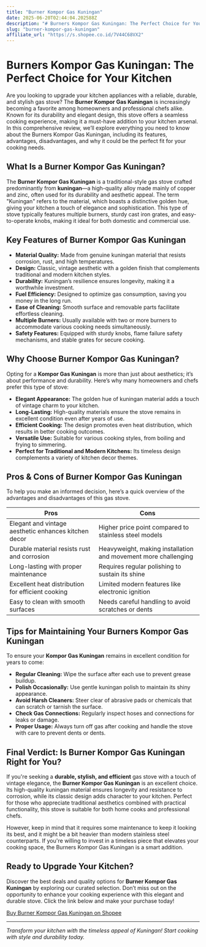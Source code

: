 ```yaml
---
title: "Burner Kompor Gas Kuningan"
date: 2025-06-20T02:44:04.202588Z
description: "# Burners Kompor Gas Kuningan: The Perfect Choice for Your Kitchen..."
slug: "burner-kompor-gas-kuningan"
affiliate_url: "https://s.shopee.co.id/7V44C68VX2"
---
```

# Burners Kompor Gas Kuningan: The Perfect Choice for Your Kitchen

Are you looking to upgrade your kitchen appliances with a reliable, durable, and stylish gas stove? The **Burner Kompor Gas Kuningan** is increasingly becoming a favorite among homeowners and professional chefs alike. Known for its durability and elegant design, this stove offers a seamless cooking experience, making it a must-have addition to your kitchen arsenal. In this comprehensive review, we’ll explore everything you need to know about the Burners Kompor Gas Kuningan, including its features, advantages, disadvantages, and why it could be the perfect fit for your cooking needs.

## What Is a Burner Kompor Gas Kuningan?

The **Burner Kompor Gas Kuningan** is a traditional-style gas stove crafted predominantly from **kuningan**—a high-quality alloy made mainly of copper and zinc, often used for its durability and aesthetic appeal. The term "Kuningan" refers to the material, which boasts a distinctive golden hue, giving your kitchen a touch of elegance and sophistication. This type of stove typically features multiple burners, sturdy cast iron grates, and easy-to-operate knobs, making it ideal for both domestic and commercial use.

## Key Features of Burner Kompor Gas Kuningan

- **Material Quality:** Made from genuine kuningan material that resists corrosion, rust, and high temperatures.
- **Design:** Classic, vintage aesthetic with a golden finish that complements traditional and modern kitchen styles.
- **Durability:** Kuningan’s resilience ensures longevity, making it a worthwhile investment.
- **Fuel Efficiency:** Designed to optimize gas consumption, saving you money in the long run.
- **Ease of Cleaning:** Smooth surface and removable parts facilitate effortless cleaning.
- **Multiple Burners:** Usually available with two or more burners to accommodate various cooking needs simultaneously.
- **Safety Features:** Equipped with sturdy knobs, flame failure safety mechanisms, and stable grates for secure cooking.

## Why Choose Burner Kompor Gas Kuningan?

Opting for a **Kompor Gas Kuningan** is more than just about aesthetics; it’s about performance and durability. Here’s why many homeowners and chefs prefer this type of stove:

- **Elegant Appearance:** The golden hue of kuningan material adds a touch of vintage charm to your kitchen.
- **Long-Lasting:** High-quality materials ensure the stove remains in excellent condition even after years of use.
- **Efficient Cooking:** The design promotes even heat distribution, which results in better cooking outcomes.
- **Versatile Use:** Suitable for various cooking styles, from boiling and frying to simmering.
- **Perfect for Traditional and Modern Kitchens:** Its timeless design complements a variety of kitchen decor themes.

## Pros & Cons of Burner Kompor Gas Kuningan

To help you make an informed decision, here’s a quick overview of the advantages and disadvantages of this gas stove.

| **Pros**                                         | **Cons**                                              |
|--------------------------------------------------|------------------------------------------------------|
| Elegant and vintage aesthetic enhances kitchen decor | Higher price point compared to stainless steel models |
| Durable material resists rust and corrosion    | Heavyweight, making installation and movement more challenging |
| Long-lasting with proper maintenance           | Requires regular polishing to sustain its shine    |
| Excellent heat distribution for efficient cooking | Limited modern features like electronic ignition   |
| Easy to clean with smooth surfaces              | Needs careful handling to avoid scratches or dents|

## Tips for Maintaining Your Burners Kompor Gas Kuningan

To ensure your **Kompor Gas Kuningan** remains in excellent condition for years to come:

- **Regular Cleaning:** Wipe the surface after each use to prevent grease buildup.
- **Polish Occasionally:** Use gentle kuningan polish to maintain its shiny appearance.
- **Avoid Harsh Cleaners:** Steer clear of abrasive pads or chemicals that can scratch or tarnish the surface.
- **Check Gas Connections:** Regularly inspect hoses and connections for leaks or damage.
- **Proper Usage:** Always turn off gas after cooking and handle the stove with care to prevent dents or dents.

## Final Verdict: Is Burner Kompor Gas Kuningan Right for You?

If you're seeking a **durable, stylish, and efficient** gas stove with a touch of vintage elegance, the **Burner Kompor Gas Kuningan** is an excellent choice. Its high-quality kuningan material ensures longevity and resistance to corrosion, while its classic design adds character to your kitchen. Perfect for those who appreciate traditional aesthetics combined with practical functionality, this stove is suitable for both home cooks and professional chefs.

However, keep in mind that it requires some maintenance to keep it looking its best, and it might be a bit heavier than modern stainless steel counterparts. If you're willing to invest in a timeless piece that elevates your cooking space, the Burners Kompor Gas Kuningan is a smart addition.

## Ready to Upgrade Your Kitchen?

Discover the best deals and quality options for **Burner Kompor Gas Kuningan** by exploring our curated selection. Don’t miss out on the opportunity to enhance your cooking experience with this elegant and durable stove. Click the link below and make your purchase today!

[Buy Burner Kompor Gas Kuningan on Shopee](https://s.shopee.co.id/7V44C68VX2)

---

*Transform your kitchen with the timeless appeal of Kuningan! Start cooking with style and durability today.*